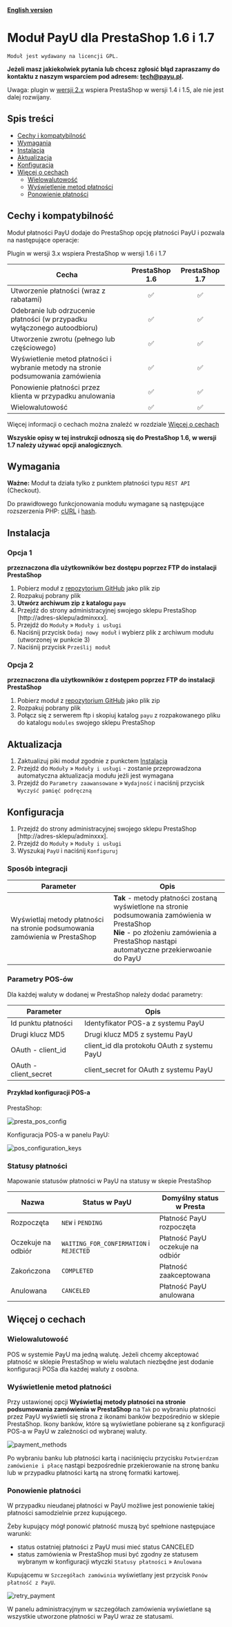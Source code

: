 [**English version**][ext0]

# Moduł PayU dla PrestaShop 1.6 i 1.7
``Moduł jest wydawany na licencji GPL.``

**Jeżeli masz jakiekolwiek pytania lub chcesz zgłosić błąd zapraszamy do kontaktu z naszym wsparciem pod adresem: tech@payu.pl.**

Uwaga: plugin w [wersji 2.x](https://github.com/PayU/plugin_prestashop/tree/2.x) wspiera PrestaShop w wersji 1.4 i 1.5, ale nie jest dalej rozwijany.

## Spis treści

* [Cechy i kompatybilność](#cechy-i-kompatybilność)
* [Wymagania](#wymagania) 
* [Instalacja](#instalacja)
* [Aktualizacja](#aktualizacja)
* [Konfiguracja](#konfiguracja)
* [Więcej o cechach](#więcej-o-cechach)
    * [Wielowalutowość](#wielowalutowość)
    * [Wyświetlenie metod płatności](#wyświetlenie-metod-płatności)
    * [Ponowienie płatności](#ponowienie-płatności)

## Cechy i kompatybilność
Moduł płatności PayU dodaje do PrestaShop opcję płatności PayU i pozwala na następujące operacje:

Plugin w wersji 3.x wspiera PrestaShop w wersji 1.6 i 1.7

| Cecha | PrestaShop 1.6 | PrestaShop 1.7 |
|---------|:-----------:|:-----------:|
| Utworzenie płatności (wraz z rabatami) | :white_check_mark: | :white_check_mark: |
| Odebranie lub odrzucenie płatności (w przypadku wyłączonego autoodbioru) | :white_check_mark: | :white_check_mark: |
| Utworzenie zwrotu (pełnego lub częściowego) | :white_check_mark: | :white_check_mark: |
| Wyświetlenie metod płatności i wybranie metody na stronie podsumowania zamówienia | :white_check_mark: | :white_check_mark: |
| Ponowienie płatności przez klienta w przypadku anulowania | :white_check_mark: | :white_check_mark: |
| Wielowalutowość | :white_check_mark: | :white_check_mark: |

Więcej informacji o cechach można znaleźć w rozdziale [Więcej o cechach](#więcej-o-cechach) 

**Wszyskie opisy w tej instrukcji odnoszą się do PrestaShop 1.6, w wersji 1.7 należy używać opcji analogicznych**.

## Wymagania

**Ważne:** Moduł ta działa tylko z punktem płatności typu `REST API` (Checkout).

Do prawidłowego funkcjonowania modułu wymagane są następujące rozszerzenia PHP: [cURL][ext1] i [hash][ext2].

## Instalacja

### Opcja 1 
**przeznaczona dla użytkowników bez dostępu poprzez FTP do instalacji PrestaShop**

1. Pobierz moduł z [repozytorium GitHub][ext3] jako plik zip
1. Rozpakuj pobrany plik
1. **Utwórz archiwum zip z katalogu `payu`**
1. Przejdź do strony administracyjnej swojego sklepu PrestaShop [http://adres-sklepu/adminxxx].
1. Przejdź do `Moduły` » `Moduły i usługi`
1. Naciśnij przycisk `Dodaj nowy moduł` i wybierz plik z archiwum modułu (utworzonej w punkcie 3)
1. Naciśnij przycisk `Prześlij moduł`

### Opcja 2 
**przeznaczona dla użytkowników z dostępem poprzez FTP do instalacji PrestaShop**

1. Pobierz moduł z [repozytorium GitHub][ext3] jako plik zip
1. Rozpakuj pobrany plik
1. Połącz się z serwerem ftp i skopiuj katalog `payu` z rozpakowanego pliku do katalogu `modules` swojego sklepu PrestaShop  

## Aktualizacja

1. Zaktualizuj piki moduł zgodnie z punkctem [Instalacja](#instalacja)
1. Przejdź do `Moduły` » `Moduły i usługi` - zostanie przeprowadzona automatyczna aktualizacja modułu jeżli jest wymagana 
1. Przejdź do `Parametry zaawansowane` » `Wydajność` i naciśnij przycisk `Wyczyść pamięć podręczną`  

## Konfiguracja

1. Przejdź do strony administracyjnej swojego sklepu PrestaShop [http://adres-sklepu/adminxxx].
1. Przejdź do `Moduły` » `Moduły i usługi`
1. Wyszukaj `PayU` i naciśnij `Konfiguruj`

### Sposób integracji

| Parameter | Opis | 
|---------|-----------|
| Wyświetlaj metody płatności na stronie podsumowania zamówienia w PrestaShop | **Tak** - metody płatności zostaną wyświetlone na stronie podsumowania zamówienia w PrestaShop<br>**Nie** - po złożeniu zamówienia a PrestaShop nastąpi automatyczne przekierwoanie do PayU |


### Parametry POS-ów

Dla każdej waluty w dodanej w PrestaShop należy dodać parametry:

| Parameter | Opis | 
|---------|-----------|
| Id punktu płatności| Identyfikator POS-a z systemu PayU |
| Drugi klucz MD5 | Drugi klucz MD5 z systemu PayU |
| OAuth - client_id | client_id dla protokołu OAuth z systemu PayU |
| OAuth - client_secret | client_secret for OAuth z systemu PayU |

#### Przykład konfiguracji POS-a

PrestaShop:

![presta_pos_config][img1]

Konfiguracja POS-a w panelu PayU:

![pos_configuration_keys][img2]

### Statusy płatności
Mapowanie statusów płatności w PayU na statusy w skepie PrestaShop

| Nazwa | Status w PayU | Domyślny status w Presta | 
|---------|-----------|-----------|
| Rozpoczęta | `NEW` i `PENDING` | Płatność PayU rozpoczęta |
| Oczekuje na odbiór | `WAITING_FOR_CONFIRMATION` i `REJECTED` | Płatność PayU oczekuje na odbiór |
| Zakończona | `COMPLETED` | Płatność zaakceptowana |
| Anulowana | `CANCELED` | Płatność PayU anulowana |

## Więcej o cechach

### Wielowalutowość
POS w systemie PayU ma jedną walutę. Jeżeli chcemy akceptować płatność w sklepie PrestaShop w wielu walutach niezbędne jest dodanie konfiguracji POSa dla każdej waluty z osobna.   

### Wyświetlenie metod płatności 
Przy ustawionej opcji **Wyświetlaj metody płatności na stronie podsumowania zamówienia w PrestaShop** na `Tak` po wybraniu płatności przez PayU wyświetli się strona z ikonami banków bezpośrednio w sklepie PrestaShop.
Ikony banków, które są wyświetlane pobierane są z konfiguracji POS-a w PayU w zależności od wybranej waluty.  

![payment_methods][img3]

Po wybraniu banku lub płatności kartą i naciśnięciu przycisku `Potwierdzam zamówienie i płacę` nastąpi bezpośrednie przekierowanie na stronę banku lub w przypadku płatności kartą na stronę formatki kartowej.  

### Ponowienie płatności
W przypadku nieudanej płatności w PayU możliwe jest ponowienie takiej płatności samodzielnie przez kupującego.

Żeby kupujący mógł ponowić płatność muszą być spełnione następujace warunki: 
* status ostatniej płatności z PayU musi mieć status CANCELED
* status zamówienia w PrestaShop musi być zgodny ze statusem wybranym w konfiguracji wtyczki `Statusy płatności` » `Anulowana`    

Kupującemu w `Szczegółach zamówinia` wyświetlany jest przycisk `Ponów płatność z PayU`.

![retry_payment][img4]

W panelu administracyjnym w szczegółach zamówienia wyświetlane są wszystkie utworzone płatności w PayU wraz ze statusami.

<!--LINKS-->

<!--external links:-->
[ext0]: README.EN.md
[ext1]: http://php.net/manual/en/book.curl.php
[ext2]: http://php.net/manual/en/book.hash.php
[ext3]: https://github.com/PayU/plugin_prestashop

<!--images:-->
[img1]: readme_images/presta_pos_config.png
[img2]: readme_images/pos_configuration_keys.png
[img3]: readme_images/bramki_platnosci.png
[img4]: readme_images/ponow_platnosc.png
